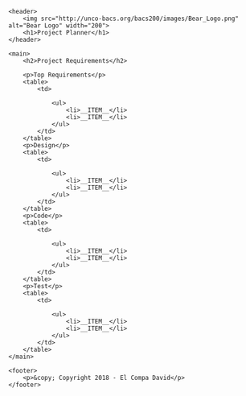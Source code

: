 <!DOCTYPE html>
<html lang="en">
  <head>
  <meta charset="utf-8">
  <title>David Reveles/Project Planner</title>
  <link rel="stylesheet" href="newpage.css">
  </head>
  <body>

    <header>
		<img src="http://unco-bacs.org/bacs200/images/Bear_Logo.png" alt="Bear Logo" width="200">
        <h1>Project Planner</h1>
    </header>

    <main>
        <h2>Project Requirements</h2>

        <p>Top Requirements</p>
		<table>
            <td>
               
                <ul>
                    <li>__ITEM__</li>
                    <li>__ITEM__</li>
                </ul>
            </td>
        </table>  
        <p>Design</p>
		<table>
            <td>
               
                <ul>
                    <li>__ITEM__</li>
                    <li>__ITEM__</li>
                </ul>
            </td>
        </table>  
		<p>Code</p>
		<table>
            <td>
               
                <ul>
                    <li>__ITEM__</li>
                    <li>__ITEM__</li>
                </ul>
            </td>
        </table>  
		<p>Test</p>
        <table>
            <td>
               
                <ul>
                    <li>__ITEM__</li>
                    <li>__ITEM__</li>
                </ul>
            </td>
        </table>    
    </main>

    <footer>
        <p>&copy; Copyright 2018 - El Compa David</p>
    </footer>

</body></html>
